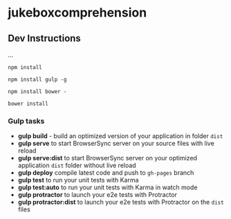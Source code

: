 # jukeboxcomprehension



## Dev Instructions

...
```
npm install

npm install gulp -g

npm install bower -

bower install
```
### Gulp tasks

* __gulp build__ - build an optimized version of your application in folder `dist`
* __gulp serve__ to start BrowserSync server on your source files with live reload
* __gulp serve:dist__ to start BrowserSync server on your optimized application `dist` folder without live reload
* __gulp deploy__ compile latest code and push to `gh-pages` branch
* __gulp test__ to run your unit tests with Karma
* __gulp test:auto__ to run your unit tests with Karma in watch mode
* __gulp protractor__ to launch your e2e tests with Protractor
* __gulp protractor:dist__ to launch your e2e tests with Protractor on the `dist` files
